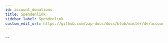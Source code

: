 ```yaml
---
id: account_donations
title: Spendenlink
sidebar_label: Spendenlink
custom_edit_url: https://github.com/zap-docs/docs/blob/master/de/account_donations.md
---
```


--